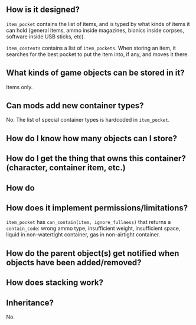 ## How is it designed?

`item_pocket` contains the list of items, and is typed by what kinds of items it can hold (general items, ammo inside magazines, bionics inside corpses, software inside USB sticks, etc).

`item_contents` contains a list of `item_pockets`. When storing an item, it searches for the best pocket to put the item into, if any, and moves it there.

## What kinds of game objects can be stored in it?

Items only.

## Can mods add new container types?

No. The list of special container types is hardcoded in `item_pocket`.

## How do I know how many objects can I store?

## How do I get the thing that owns this container? (character, container item, etc.)

## How do

## How does it implement permissions/limitations?

`item_pocket` has `can_contain(item, ignore_fullness)` that returns a `contain_code`:  wrong ammo type, insufficient weight, insufficient space, liquid in non-watertight container, gas in non-airtight container.

## How do the parent object(s) get notified when objects have been added/removed?

## How does stacking work?

## Inheritance?

No.